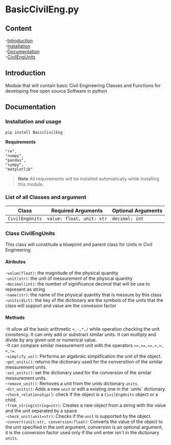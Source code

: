 # BasicCivilEng.py
## Content
-[Introduction](##Introductio)  <br />
-[Installation](##Installation)  <br />
-[Documentation](##Documentation)  <br />
    -[CivilEngUnits](###CivilEngUnits) <br />

## Introduction
Module that will contain basic Civil Engineering Classes and Functions for developing free open source Software in python
## Documentation
### Installation and usage
```
pip install BasicCivilEng
```

**Requirements**

```
"re",
"numpy",
"pandas",
"sympy",
"matplotlib"
```
> **Note** All requirements will be installed automatically while installing this module.
### List of all Classes and argument
| Class | Required Arguments | Optional Arguments |
| -- | -- | -- |
| `CivilEngUnits` | `value: float, unit: str`  | `decimal: int` |

### Class CivilEngUnits
This class will constitude a blueprint and parent class for Units in Civil Engineering

#### Atributes
-`value(float)`: the magnitude of the physical quantity  <br />
-`unit(str)`: the unit of messurement of the physical quantity  <br />
-`decimal(int)`: the number of significance decimal that will be use to represent as string  <br />
-`name(str)`: the name of the physical quantity that is messure by this class <br />
-`units(dict)`: the key of the dictionary are the symbols of the units that the class will support and value are the convesion factor <br />

#### Methods
-It allow all the basic arithmetic `+,-,*,/` while operation checking the unit consitency. It can only add or substract similar units. It can multiply and divide by any given unit or numerical value.<br />
-It can compare similar messurement unit with the operators `==,>=,<=,>,>,<,!=`. <br />
-`simplify_un()`: Performs an algebraic simplification the unit of the object.<br />
-`get_units()`: returns the dictionary used for the conversition of the similar messurement units.<br />
-`set_units()`: set the dictionary used for the conversion of the similar messurement units.<br />
-`remove_unit()`: Removes a unit from the units dictionary `units`.<br />
-`dit_units()`: Adds  a new `unit` or edit a existing one in the ´units´ dictionary.<br />
-`check_relationship()`: check if the object is a `CivilEngUnits` object or a child.<br /> 
-`from_string(string=str)`: Creates a new object from a string with the value and the unit separated by a space <br />
-`check_unit(unit=str)`: Checks if the `unit` is supported by the object. <br />
-`convert(unit:str, conversion:float)`: Converts the value of the object to the unit specified in the unit argument, conversion is an optional argument, it is the conversion factor used only if the unit enter isn´t in the dictionary `units`.





   
